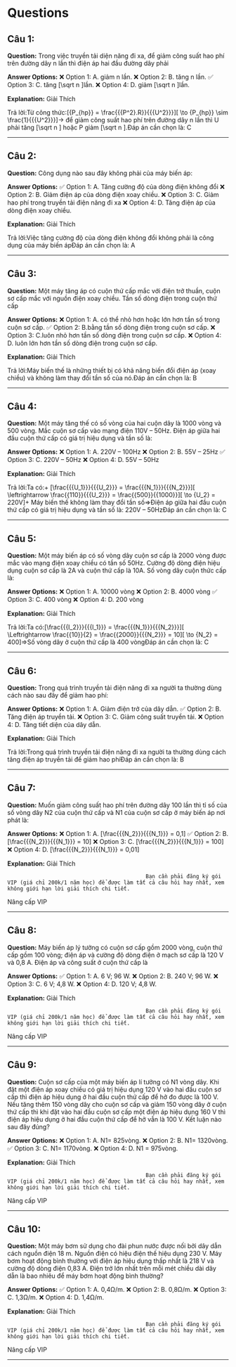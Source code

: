 # Questions

## Câu 1:

**Question:** Trong việc truyền tải diện năng đi xa, để giảm công suất hao phí trên đường dây n lần thì điện áp hai đầu đường dây phải

**Answer Options:**
❌ Option 1: A. giảm n lần.
❌ Option 2: B. tăng n lần.
✅ Option 3: C. tăng \[\sqrt n \]lần.
❌ Option 4: D. giảm \[\sqrt n \]lần.

**Explanation:** Giải Thích


Trả lời:Từ công thức:\[{P_{hp}} = \frac{{{P^2}.R}}{{{U^2}}}\]\[ \to {P_{hp}} \sim \frac{1}{{{U^2}}}\]→ để giảm công suất hao phí trên đường dây n lần thì U phải tăng \[\sqrt n \] hoặc P giảm \[\sqrt n \].Đáp án cần chọn là: C

---

## Câu 2:

**Question:** Công dụng nào sau đây không phải của máy biến áp:

**Answer Options:**
✅ Option 1: A. Tăng cường độ của dòng điện không đổi
❌ Option 2: B. Giảm điện áp của dòng điện xoay chiều.
❌ Option 3: C. Giảm hao phí trong truyền tải điện năng đi xa
❌ Option 4: D. Tăng điện áp của dòng điện xoay chiều.

**Explanation:** Giải Thích


Trả lời:Việc tăng cường độ của dòng điện không đổi không phải là công dụng của máy biến ápĐáp án cần chọn là: A

---

## Câu 3:

**Question:** Một máy tăng áp có cuộn thứ cấp mắc với điện trở thuần, cuộn sơ cấp mắc với nguồn điện xoay chiều. Tần số dòng điện trong cuộn thứ cấp

**Answer Options:**
❌ Option 1: A. có thể nhỏ hơn hoặc lớn hơn tần số trong cuộn sơ cấp.
✅ Option 2: B.bằng tần số dòng điện trong cuộn sơ cấp.
❌ Option 3: C.luôn nhỏ hơn tần số dòng điện trong cuộn sơ cấp.
❌ Option 4: D. luôn lớn hơn tần số dòng điện trong cuộn sơ cấp.

**Explanation:** Giải Thích


Trả lời:Máy biến thế là những thiết bị có khả năng biến đổi điện áp (xoay chiều) và không làm thay đổi tần số của nó.Đáp án cần chọn là: B

---

## Câu 4:

**Question:** Một máy tăng thế có số vòng của hai cuộn dây là 1000 vòng và 500 vòng. Mắc cuộn sơ cấp vào mạng điện 110V – 50Hz. Điện áp giữa hai đầu cuộn thứ cấp có giá trị hiệu dụng và tần số là:

**Answer Options:**
❌ Option 1: A. 220V – 100Hz
❌ Option 2: B. 55V – 25Hz
✅ Option 3: C. 220V – 50Hz
❌ Option 4: D. 55V – 50Hz

**Explanation:** Giải Thích


Trả lời:Ta có:+ \[\frac{{{U_1}}}{{{U_2}}} = \frac{{{N_1}}}{{{N_2}}}\]\[ \leftrightarrow \frac{{110}}{{{U_2}}} = \frac{{500}}{{1000}}\]\[ \to {U_2} = 220V\]+ Máy biến thế không làm thay đổi tần số=>Điện áp giữa hai đầu cuộn thứ cấp có giá trị hiệu dụng và tần số là: 220V – 50HzĐáp án cần chọn là: C

---

## Câu 5:

**Question:** Một máy biến áp có số vòng dây cuộn sơ cấp là 2000 vòng được mắc vào mạng điện xoay chiều có tần số 50Hz. Cường độ dòng điện hiệu dụng cuộn sơ cấp là 2A và cuộn thứ cấp là 10A. Số vòng dây cuộn thức cấp là:

**Answer Options:**
❌ Option 1: A. 10000 vòng
❌ Option 2: B. 4000 vòng
✅ Option 3: C. 400 vòng
❌ Option 4: D. 200 vòng

**Explanation:** Giải Thích


Trả lời:Ta có:\[\frac{{{I_2}}}{{{I_1}}} = \frac{{{N_1}}}{{{N_2}}}\]\[ \Leftrightarrow \frac{{10}}{2} = \frac{{2000}}{{{N_2}}} = 10\]\[ \to {N_2} = 400\]=>Số vòng dây ở cuộn thứ cấp là 400 vòngĐáp án cần chọn là: C

---

## Câu 6:

**Question:** Trong quá trình truyền tải điện năng đi xa người ta thường dùng cách nào sau đây để giảm hao phí:

**Answer Options:**
❌ Option 1: A. Giảm điện trở của dây dẫn.
✅ Option 2: B. Tăng điện áp truyền tải.
❌ Option 3: C. Giảm công suất truyền tải.
❌ Option 4: D. Tăng tiết diện của dây dẫn.

**Explanation:** Giải Thích


Trả lời:Trong quá trình truyền tải điện năng đi xa người ta thường dùng cách tăng điện áp truyền tải để giảm hao phíĐáp án cần chọn là: B

---

## Câu 7:

**Question:** Muốn giảm công suất hao phí trên đường dây 100 lần thì tỉ số của số vòng dây N2 của cuộn thứ cấp và N1 của cuộn sơ cấp ở máy biến áp nơi phát là:

**Answer Options:**
❌ Option 1: A. \[\frac{{{N_2}}}{{{N_1}}} = 0,1\]
✅ Option 2: B. \[\frac{{{N_2}}}{{{N_1}}} = 10\]
❌ Option 3: C. \[\frac{{{N_2}}}{{{N_1}}} = 100\]
❌ Option 4: D. \[\frac{{{N_2}}}{{{N_1}}} = 0,01\]

**Explanation:** Giải Thích




                                                Bạn cần phải đăng ký gói VIP (giá chỉ 200k/1 năm học) để được làm tất cả câu hỏi hay nhất, xem không giới hạn lời giải thích chi tiết.
                                            

Nâng cấp VIP

---

## Câu 8:

**Question:** Máy biến áp lý tưởng có cuộn sơ cấp gồm 2000 vòng, cuộn thứ cấp gồm 100 vòng; điện áp và cường độ dòng điện ở mạch sơ cấp là 120 V và 0,8 A. Điện áp và công suất ở cuộn thứ cấp là

**Answer Options:**
✅ Option 1: A. 6 V; 96 W.
❌ Option 2: B. 240 V; 96 W.
❌ Option 3: C. 6 V; 4,8 W.
❌ Option 4: D. 120 V; 4,8 W.

**Explanation:** Giải Thích




                                                Bạn cần phải đăng ký gói VIP (giá chỉ 200k/1 năm học) để được làm tất cả câu hỏi hay nhất, xem không giới hạn lời giải thích chi tiết.
                                            

Nâng cấp VIP

---

## Câu 9:

**Question:** Cuộn sơ cấp của một máy biến áp lí tưởng có N1 vòng dây. Khi đặt một điện áp xoay chiều có giá trị hiệu dụng 120 V vào hai đầu cuộn sơ cấp thì điện áp hiệu dụng ở hai đầu cuộn thứ cấp để hở đo được là 100 V. Nếu tăng thêm 150 vòng dây cho cuộn sơ cấp và giảm 150 vòng dây ở cuộn thứ cấp thì khi đặt vào hai đầu cuộn sơ cấp một điện áp hiệu dụng 160 V thì điện áp hiệu dụng ở hai đầu cuộn thứ cấp để hở vẫn là 100 V. Kết luận nào sau đây đúng?

**Answer Options:**
❌ Option 1: A. N1= 825vòng.
❌ Option 2: B. N1= 1320vòng.
✅ Option 3: C. N1= 1170vòng.
❌ Option 4: D. N1 = 975vòng.

**Explanation:** Giải Thích




                                                Bạn cần phải đăng ký gói VIP (giá chỉ 200k/1 năm học) để được làm tất cả câu hỏi hay nhất, xem không giới hạn lời giải thích chi tiết.
                                            

Nâng cấp VIP

---

## Câu 10:

**Question:** Một máy bơm sử dụng cho đài phun nước được nối bởi dây dẫn cách nguồn điện 18 m. Nguồn điện có hiệu điện thế hiệu dụng 230 V. Máy bơm hoạt động bình thường với điện áp hiệu dụng thấp nhất là 218 V và cường độ dòng điện 0,83 A. Điện trở lớn nhất trên mỗi mét chiều dài dây dẫn là bao nhiêu để máy bơm hoạt động bình thường?

**Answer Options:**
✅ Option 1: A. 0,4Ω/m.
❌ Option 2: B. 0,8Ω/m.
❌ Option 3: C. 1,3Ω/m.
❌ Option 4: D. 1,4Ω/m.

**Explanation:** Giải Thích




                                                Bạn cần phải đăng ký gói VIP (giá chỉ 200k/1 năm học) để được làm tất cả câu hỏi hay nhất, xem không giới hạn lời giải thích chi tiết.
                                            

Nâng cấp VIP

---

